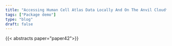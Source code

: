 ```yaml
---
title: "Accessing Human Cell Atlas Data Locally And On The Anvil Cloud**"
tags: ["Package demo"]
type: "blog"
draft: false
---
```


{{< abstracts paper="paper42">}}



